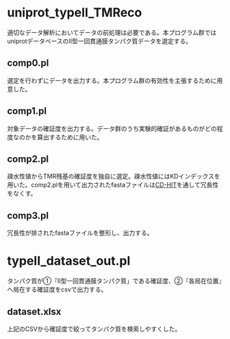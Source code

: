 # uniprot_typeII_TMReco
適切なデータ解析においてデータの前処理は必要である。本プログラム群ではuniprotデータベースのⅡ型一回貫通膜タンパク質データを選定する。

## comp0.pl
選定を行わずにデータを出力する。本プログラム群の有効性を主張するために用意した。

## comp1.pl
対象データの確証度を出力する。データ群のうち実験的確証があるものがどの程度なのかを算出するために用いた。

## comp2.pl
疎水性値からTMR残基の確証度を独自に選定。疎水性値にはKDインデックスを用いた。comp2.plを用いて出力されたfastaファイルは[CD-HIT](http://weizhong-lab.ucsd.edu/cdhit-web-server/cgi-bin/index.cgi)を通して冗長性をなくす。

## comp3.pl
冗長性が排されたfastaファイルを整形し、出力する。

# typeII_dataset_out.pl
タンパク質が①『Ⅱ型一回貫通膜タンパク質」である確証度、②『各局在位置』へ局在する確証度をcsvで出力する。

## dataset.xlsx
上記のCSVから確証度で絞ってタンパク質を検索しやすくした。
